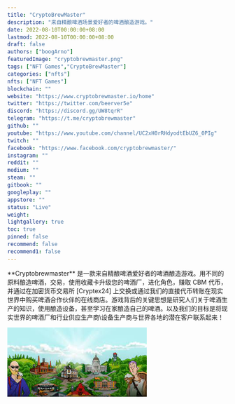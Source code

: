 ```yaml
---
title: "CryptoBrewMaster"
description: "来自精酿啤酒场景爱好者的啤酒酿造游戏。"
date: 2022-08-10T00:00:00+08:00
lastmod: 2022-08-10T00:00:00+08:00
draft: false
authors: ["boogArno"]
featuredImage: "cryptobrewmaster.png"
tags: ["NFT Games","CryptoBrewMaster"]
categories: ["nfts"]
nfts: ["NFT Games"]
blockchain: ""
website: "https://www.cryptobrewmaster.io/home"
twitter: "https://twitter.com/beerver5e"
discord: "https://discord.gg/UW8tqrR"
telegram: "https://t.me/cryptobrewmaster"
github: ""
youtube: "https://www.youtube.com/channel/UC2xH0rRHdyodtEbUZ6_0PIg"
twitch: ""
facebook: "https://www.facebook.com/cryptobrewmaster/"
instagram: ""
reddit: ""
medium: ""
steam: ""
gitbook: ""
googleplay: ""
appstore: ""
status: "Live"
weight: 
lightgallery: true
toc: true
pinned: false
recommend: false
recommend1: false
---
```

<p>**Cryptobrewmaster** 是一款来自精酿啤酒爱好者的啤酒酿造游戏。用不同的原料酿造啤酒，交易，使用收藏卡升级您的啤酒厂，进化角色，赚取 CBM 代币，并通过在加密货币交易所 [Cryptex24] 上交换或通过我们的直接代币转账在现实世界中购买啤酒合作伙伴的在线商店。游戏背后的关键思想是研究人们关于啤酒生产的知识，使用酿造设备，甚至学习在家酿造自己的啤酒。以及我们的目标是将现实世界的啤酒厂和行业供应生产商\设备生产商与世界各地的潜在客户联系起来！</p>

![下载](下载.jpg)
